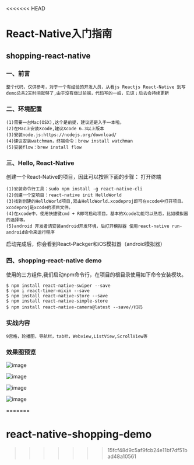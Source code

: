 <<<<<<< HEAD
# React-Native入门指南

## shopping-react-native
### 一、前言
 
	整个代码，仅供参考，对于一个有经验的开发人员，从看js Reactjs React-Native 到写demo总共2天时间就够了,由于没有做过前端，代码写的一般，见谅；后去会持续更新

### 二、环境配置
	(1)需要一台Mac(OSX),这个是前提，建议还是入手一本啦。
	(2)在Mac上安装Xcode,建议Xcode 6.3以上版本
	(3)安装node.js:https://nodejs.org/download/
	(4)建议安装watchman，终端命令：brew install watchman
	(5)安装flow：brew install flow
### 三、Hello, React-Native
创建一个React-Native的项目，因此可以按照下面的步骤：
打开终端

	(1)安装命令行工具：sudo npm install -g react-native-cli
	(2)创建一个空项目：react-native init HelloWorld
	(3)找到创建的HelloWorld项目,双击HelloWorld.xcodeproj即可在xcode中打开项目。xcodeproj是xcode的项目文件。
	(4)在xcode中，使用快捷键cmd + R即可启动项目。基本的Xcode功能可以熟悉，比如模拟器的选择等。
	(5)android 开发者请安装android开发环境，后打开模拟器 使用react-native run-android命令来运行程序
	
启动完成后，你会看到React-Packger和iOS模拟器（android模拟器）

### 四、shopping-react-native demo

使用的三方组件,我们启动npm命令行，在项目的根目录使用如下命令安装模块。
	
	$ npm install react-native-swiper --save
	$ npm i react-timer-mixin --save
	$ npm install react-native-store --save
	$ npm install react-native-simple-store
	$ npm install react-native-camera@latest --save//扫码
	
### 实战内容

	9宫格，轮播图，导航栏，tab栏，Webview,ListView,ScrollView等

### 效果图预览

 ![image](https://github.com/bigsui/shopping-react-native/blob/master/screenshot/rn1.png)
 
 ![image](https://github.com/bigsui/shopping-react-native/blob/master/screenshot/rn2.png)
 
 ![image](https://github.com/bigsui/shopping-react-native/blob/master/screenshot/rn3.png)
 
 ![image](https://github.com/bigsui/shopping-react-native/blob/master/screenshot/rn4.png)
 

 

=======
# react-native-shopping-demo
>>>>>>> 15fcf48d9c5af9fcb24e11bf7df51bad48a10561
